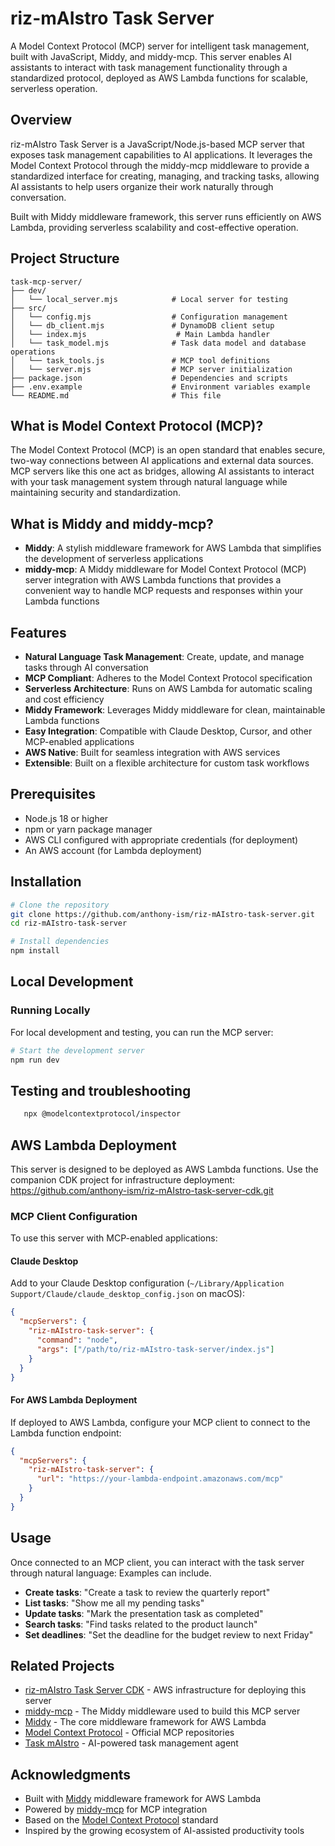 # riz-mAIstro Task Server

A Model Context Protocol (MCP) server for intelligent task management, built with JavaScript, Middy, and middy-mcp. This server enables AI assistants to interact with task management functionality through a standardized protocol, deployed as AWS Lambda functions for scalable, serverless operation.

## Overview

riz-mAIstro Task Server is a JavaScript/Node.js-based MCP server that exposes task management capabilities to AI applications. It leverages the Model Context Protocol through the middy-mcp middleware to provide a standardized interface for creating, managing, and tracking tasks, allowing AI assistants to help users organize their work naturally through conversation.

Built with Middy middleware framework, this server runs efficiently on AWS Lambda, providing serverless scalability and cost-effective operation.

## Project Structure

```
task-mcp-server/
├── dev/
│   └── local_server.mjs            # Local server for testing
├── src/
│   └── config.mjs                  # Configuration management
│   └── db_client.mjs               # DynamoDB client setup
│   └── index.mjs                    # Main Lambda handler
│   └── task_model.mjs              # Task data model and database operations
│   └── task_tools.js               # MCP tool definitions
│   └── server.mjs                  # MCP server initialization
├── package.json                    # Dependencies and scripts
├── .env.example                    # Environment variables example
└── README.md                       # This file
```
## What is Model Context Protocol (MCP)?

The Model Context Protocol (MCP) is an open standard that enables secure, two-way connections between AI applications and external data sources. MCP servers like this one act as bridges, allowing AI assistants to interact with your task management system through natural language while maintaining security and standardization.

## What is Middy and middy-mcp?

- **Middy**: A stylish middleware framework for AWS Lambda that simplifies the development of serverless applications
- **middy-mcp**: A Middy middleware for Model Context Protocol (MCP) server integration with AWS Lambda functions that provides a convenient way to handle MCP requests and responses within your Lambda functions

## Features

- **Natural Language Task Management**: Create, update, and manage tasks through AI conversation
- **MCP Compliant**: Adheres to the Model Context Protocol specification
- **Serverless Architecture**: Runs on AWS Lambda for automatic scaling and cost efficiency
- **Middy Framework**: Leverages Middy middleware for clean, maintainable Lambda functions
- **Easy Integration**: Compatible with Claude Desktop, Cursor, and other MCP-enabled applications
- **AWS Native**: Built for seamless integration with AWS services
- **Extensible**: Built on a flexible architecture for custom task workflows

## Prerequisites

- Node.js 18 or higher
- npm or yarn package manager
- AWS CLI configured with appropriate credentials (for deployment)
- An AWS account (for Lambda deployment)

## Installation

```bash
# Clone the repository
git clone https://github.com/anthony-ism/riz-mAIstro-task-server.git
cd riz-mAIstro-task-server

# Install dependencies
npm install
```

## Local Development

### Running Locally

For local development and testing, you can run the MCP server:

```bash
# Start the development server
npm run dev
```

## Testing and troubleshooting
```bash
   npx @modelcontextprotocol/inspector
```


## AWS Lambda Deployment

This server is designed to be deployed as AWS Lambda functions. Use the companion CDK project for infrastructure deployment:
https://github.com/anthony-ism/riz-mAIstro-task-server-cdk.git

### MCP Client Configuration

To use this server with MCP-enabled applications:

#### Claude Desktop

Add to your Claude Desktop configuration (`~/Library/Application Support/Claude/claude_desktop_config.json` on macOS):

```json
{
  "mcpServers": {
    "riz-mAIstro-task-server": {
      "command": "node",
      "args": ["/path/to/riz-mAIstro-task-server/index.js"]
    }
  }
}
```

#### For AWS Lambda Deployment

If deployed to AWS Lambda, configure your MCP client to connect to the Lambda function endpoint:

```json
{
  "mcpServers": {
    "riz-mAIstro-task-server": {
      "url": "https://your-lambda-endpoint.amazonaws.com/mcp"
    }
  }
}
```

## Usage

Once connected to an MCP client, you can interact with the task server through natural language: Examples can include.
- **Create tasks**: "Create a task to review the quarterly report"
- **List tasks**: "Show me all my pending tasks"
- **Update tasks**: "Mark the presentation task as completed"
- **Search tasks**: "Find tasks related to the product launch"
- **Set deadlines**: "Set the deadline for the budget review to next Friday"

## Related Projects

- [riz-mAIstro Task Server CDK](https://github.com/anthony-ism/riz-mAIstro-task-server-cdk) - AWS infrastructure for deploying this server
- [middy-mcp](https://github.com/fredericbarthelet/middy-mcp) - The Middy middleware used to build this MCP server
- [Middy](https://github.com/middyjs/middy) - The core middleware framework for AWS Lambda
- [Model Context Protocol](https://github.com/modelcontextprotocol) - Official MCP repositories
- [Task mAIstro](https://github.com/langchain-ai/task_mAIstro) - AI-powered task management agent

## Acknowledgments

- Built with [Middy](https://middy.js.org/) middleware framework for AWS Lambda
- Powered by [middy-mcp](https://github.com/fredericbarthelet/middy-mcp) for MCP integration
- Based on the [Model Context Protocol](https://modelcontextprotocol.io/) standard
- Inspired by the growing ecosystem of AI-assisted productivity tools
